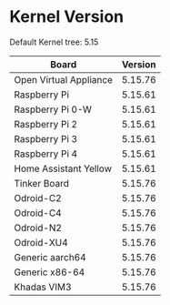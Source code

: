 
# Kernel Version

Default Kernel tree: 5.15

| Board | Version |
|-------|---------|
| Open Virtual Appliance | 5.15.76 |
| Raspberry Pi | 5.15.61 |
| Raspberry Pi 0-W | 5.15.61 |
| Raspberry Pi 2 | 5.15.61 |
| Raspberry Pi 3 | 5.15.61 |
| Raspberry Pi 4 | 5.15.61 |
| Home Assistant Yellow | 5.15.61 |
| Tinker Board | 5.15.76 |
| Odroid-C2 | 5.15.76 |
| Odroid-C4 | 5.15.76 |
| Odroid-N2 | 5.15.76 |
| Odroid-XU4 | 5.15.76 |
| Generic aarch64 | 5.15.76 |
| Generic x86-64 | 5.15.76 |
| Khadas VIM3 | 5.15.76 |
